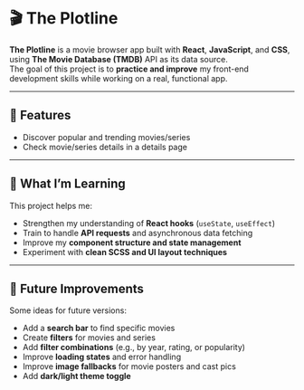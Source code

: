 # 🎬 The Plotline

**The Plotline** is a movie browser app built with **React**, **JavaScript**, and **CSS**, using **The Movie Database (TMDB)** API as its data source.  
The goal of this project is to **practice and improve** my front-end development skills while working on a real, functional app.

---

## 🚀 Features

- Discover popular and trending movies/series
- Check movie/series details in a details page

---

## 🧠 What I’m Learning

This project helps me:
- Strengthen my understanding of **React hooks** (`useState`, `useEffect`)  
- Train to handle **API requests** and asynchronous data fetching  
- Improve my **component structure and state management**  
- Experiment with **clean SCSS and UI layout techniques**

---

## 🔮 Future Improvements

Some ideas for future versions:
- Add a **search bar** to find specific movies  
- Create **filters** for movies and series
- Add **filter combinations** (e.g., by year, rating, or popularity)  
- Improve **loading states** and error handling
- Improve **image fallbacks** for movie posters and cast pics
- Add **dark/light theme toggle**  
